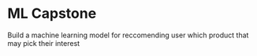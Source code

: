 # ML Capstone
Build a machine learning model for reccomending user which product that may pick their interest

